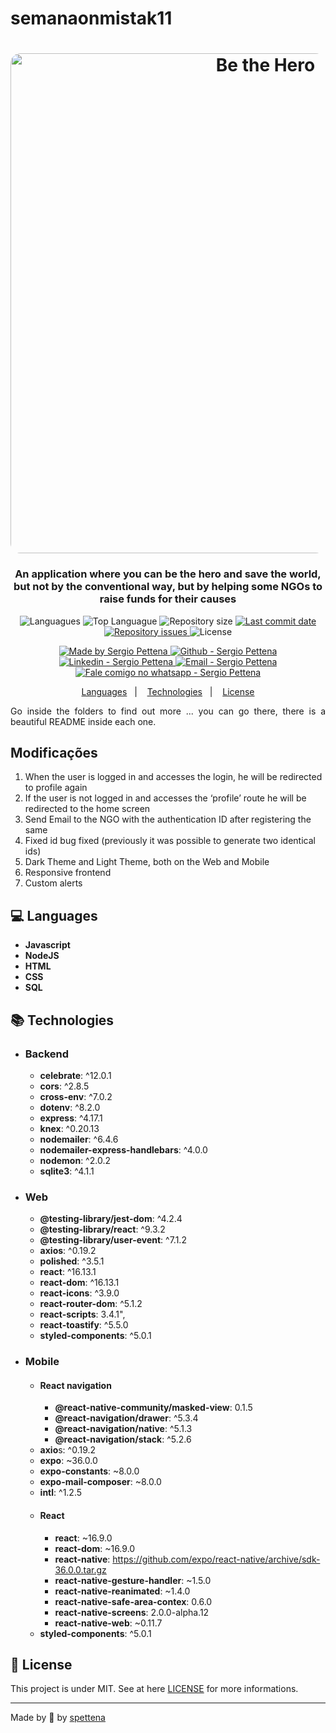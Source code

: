 # semanaonmistak11
<h1 align="center">
    <img alt="Be the Hero" src="https://github.com/spettena/semanaonmistak11/Assets/Template.png?raw=true"  width="800px" style="border-radius:16px;"/>
</h1>

<h3 align="center" >
  An application where you can be the hero and save the world, but not by the conventional way, but by helping some NGOs to raise funds for their causes
</h3>

<p align="center">
  <img alt="Languagues" src="https://img.shields.io/github/languages/count/spettena/be-the-hero">
  <img alt="Top Languague" src="https://img.shields.io/github/languages/top/spettena/be-the-hero">
  <img alt="Repository size" src="https://img.shields.io/github/repo-size/spettena/be-the-hero">
  <a href="https://github.com/spettena/be-the-hero/commits/master">
    <img alt="Last commit date" src="https://img.shields.io/github/last-commit/spettena/be-the-hero">
  </a>
   <a href="https://github.com/spettena/be-the-hero/issues">
    <img alt="Repository issues" src="https://img.shields.io/github/issues/spettena/be-the-hero">
  </a>
  <img alt="License" src="https://img.shields.io/github/license/spettena/be-the-hero">
</p>
<p align="center">

  <a href="https://github.com/spettena" target="_blank">
    <img alt="Made by Sergio Pettena" src="https://img.shields.io/badge/made%20by-Sergio_Pettena-informational">
  </a>
  <a href="https://github.com/spettena" target="_blank" >
    <img alt="Github - Sergio Pettena" src="https://img.shields.io/badge/Github--%23F8952D?style=social&logo=github">
  </a>
  <a href="https://www.linkedin.com/in/sergio-pettena-a83b1121/" target="_blank" >
    <img alt="Linkedin - Sergio Pettena" src="https://img.shields.io/badge/Linkedin--%23F8952D?style=social&logo=linkedin">
  </a>
  <a href="mailto:pettena@hotmail.com" target="_blank" >
    <img alt="Email - Sergio Pettena" src="https://img.shields.io/badge/Email--%23F8952D?style=social&logo=gmail">
  </a>
  <a href="https://api.whatsapp.com/send?phone=5511970334065"
        target="_blank" >
    <img alt="Fale comigo no whatsapp - Sergio Pettena" src="https://img.shields.io/badge/Whatsapp--%23F8952D?style=social&logo=whatsapp">
  </a>

</p>

<p align="center">
  <a href="#computer-languages">Languages</a>&nbsp;&nbsp;&nbsp;|&nbsp;&nbsp;&nbsp;
  <a href="#books-technologies">Technologies</a>&nbsp;&nbsp;&nbsp;|&nbsp;&nbsp;&nbsp;
  <a href="#memo-license">License</a>
</p>

<p align="justify">
	Go inside the folders to find out more ... you can go there, there is a beautiful README inside each one.
</p>

## Modificações

1. When the user is logged in and accesses the login, he will be redirected to profile again
2. If the user is not logged in and accesses the ‘profile’ route he will be redirected to the home screen
3. Send Email to the NGO with the authentication ID after registering the same
4. Fixed id bug fixed (previously it was possible to generate two identical ids)
5. Dark Theme and Light Theme, both on the Web and Mobile
6. Responsive frontend
7. Custom alerts

## :computer: Languages

- **Javascript**
- **NodeJS**
- **HTML**
- **CSS**
- **SQL**

## :books: Technologies
- ### Backend 
	* **celebrate**:  ^12.0.1
	* **cors**:  ^2.8.5
	* **cross-env**:  ^7.0.2
	* **dotenv**:  ^8.2.0
	* **express**:  ^4.17.1
	* **knex**:  ^0.20.13
	* **nodemailer**:  ^6.4.6
	* **nodemailer-express-handlebars**:  ^4.0.0
	* **nodemon**: ^2.0.2 
	* **sqlite3**:  ^4.1.1


- ### Web
	* **@testing-library/jest-dom**:  ^4.2.4
	* **@testing-library/react**:  ^9.3.2
	* **@testing-library/user-event**:  ^7.1.2
	* **axios**:  ^0.19.2
	* **polished**:  ^3.5.1
	* **react**:  ^16.13.1
	* **react-dom**:  ^16.13.1
	* **react-icons**:  ^3.9.0
	* **react-router-dom**:  ^5.1.2
	* **react-scripts**:  3.4.1",
	* **react-toastify**:  ^5.5.0
	* **styled-components**:  ^5.0.1

- ### Mobile
	- #### React navigation
		* **@react-native-community/masked-view**: 0.1.5
		* **@react-navigation/drawer**:  ^5.3.4
		* **@react-navigation/native**:  ^5.1.3
		* **@react-navigation/stack**:  ^5.2.6
	* **axio**s:  ^0.19.2
	* **expo**:  ~36.0.0
	* **expo-constants**:  ~8.0.0
	* **expo-mail-composer**:  ~8.0.0
	* **intl**:  ^1.2.5
	- #### React
		* **react**:  ~16.9.0
		* **react-dom**:  ~16.9.0
		* **react-native**:  https://github.com/expo/react-native/archive/sdk-36.0.0.tar.gz
		* **react-native-gesture-handler**:  ~1.5.0
		* **react-native-reanimated**:  ~1.4.0
		* **react-native-safe-area-contex**:  0.6.0
		* **react-native-screens**:  2.0.0-alpha.12
		* **react-native-web**:  ~0.11.7
	* **styled-components**:  ^5.0.1


## :memo: License

This project is under MIT. See at here [LICENSE](/LICENSE) for more informations.

---

Made by :blue_heart: by [spettena](https://github.com/spettena)

